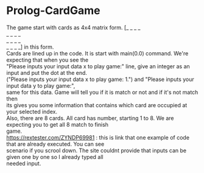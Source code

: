 # Prolog-CardGame
 
The game start with cards as 4x4 matrix form. 
[_ _ _ _ <br />
					                                          _ _ _ _ <br />
					                                          _ _ _ _ <br />
					                                          _ _ _ _]		in this form.<br />
Cards are lined up in the code. It is start with main(0.0) command. We're expecting that when you see the <br />
"Please inputs your input data x to play game:" line, give an integer as an input and put the dot at the end.<br />
("Please inputs your input data x to play game: 1.") and "Please inputs your input data y to play game:", <br />
same for this data. Game will tell you if it is match or not and if it's not match then<br />
its gives you some information that contains which card are occupied at your selected index. <br />
Also, there are 8 cards. All card has number, starting 1 to 8. We are expecting you to get all 8 match to finish<br />
game. <br />
https://rextester.com/ZYNDP69981 : this is link that one example of code that are already executed. You can see <br />
scenario if you scrool down. The site couldnt provide that inputs can be given one by one so I already typed all<br />
needed input.<br />
